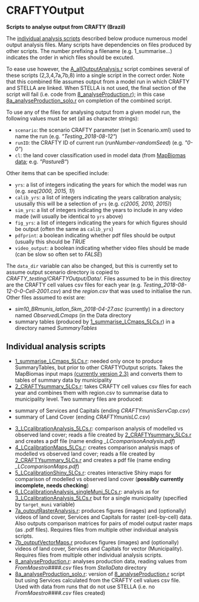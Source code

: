 # CRAFTYOutput
**Scripts to analyse output from CRAFTY (Brazil)**

The [individual analysis scripts](#individual-analysis-scripts) described below produce numerous model output analysis files. Many scripts have dependencies on files produced by other scripts. The number prefixing a filename (e.g. 1_summarise...) indicates the order in which files should be excuted.

To ease use however, the [A_allOutputAnalysis.r](A_allOutputAnalysis.r) script combines several of these scripts (2,3,4,7a,7b,8) into a single script in the correct order. Note that this combined file assumes output from a model run in which CRAFTY and STELLA are linked. When STELLA is not used, the final section of the script will fail (i.e. code from [8_analyseProduction.r](8_analyseProduction.r)); in this case [8a_analyseProduction_solo.r](8a_analyseProduction_solo.r) on completion of the combined script. 

To use any of the files for analysing output from a given model run, the following values must be set (all as character strings):

- `scenario`: the scenario CRAFTY parameter (set in Scenario.xml) used to name the run (e.g. *"Testing_2018-08-12"*)
- `runID`: the CRAFTY ID of current run (*runNumber*-*randomSeed*) (e.g. *"0-0"*)
- `cl`: the land cover classification used in model data (from [MapBiomas data](http://mapbiomas.org); e.g.  *"PastureB"*)

Other items that can be specified include:

- `yrs`: a list of integers indicating the years for which the model was run (e.g. *seq(2000, 2015, 1)*)
- `calib_yrs`: a list of integers indicating the years calibration analysis; ususally this will be a selection of `yrs` (e.g. *c(2005, 2010, 2015)*)
- `sim_yrs`: a list of integers indicating the years to include in any video made (will usually be identical to `yrs` above)
- `fig_yrs`: a list of integers indicating the years for which figures should be output (often the same as `calib_yrs`) 
- `pdfprint`: a boolean indicating whether pdf files should be output (usually this should be *TRUE*
- `video_output`: a boolean indicating whether video files should be made (can be slow so often set to *FALSE*) 

The `data_dir` variable can also be changed, but this is currently set to assume output scenario directory is copied to *CRAFTY_testing/CRAFTYOutput/Data/*. Files assumed to be in this directoy are the CRAFTY cell values csv files for each year (e.g. *Testing_2018-08-12-0-0-Cell-2001.csv*) and the *region.csv* that was used to initialise the run. Other files assumed to exist are:

- *sim10_BRmunis_latlon_5km_2018-04-27.asc* (currently) in a directory named *ObservedLCmaps* (in the Data directory
- summary tables (produced by [1_summarise_LCmaps_5LCs.r](1_summarise_LCmaps_5LCs.r)) in a directory named *SummaryTables*

## Individual analysis scripts

- [1_summarise_LCmaps_5LCs.r](1_summarise_LCmaps_5LCs.r): needed only once to produce SummaryTables, but prior to other CRAFTYOutput scripts. Takes the MapBiomas input maps [(currently version 2.3)](http://mapbiomas.org/pages/database/mapbiomas_collection) and converts them to tables of summary data by municipality
- [2_CRAFTYsummary_5LCs.r](2_CRAFTYsummary_5LCs.r): takes CRAFTY cell values csv files for each year and combines them with region.csv to summarise data to municipality level. Two summary files are produced:

+ summary of Services and Capitals (ending *CRAFTYmunisServCap.csv*)
+ summary of Land Cover (ending *CRAFTYmunisLC.csv*)

- [3_LCcalibrationAnalysis_5LCs.r](3_LCcalibrationAnalysis_5LCs.r): comparison analysis of modelled vs observed land cover; reads a file created by [2_CRAFTYsummary_5LCs.r](2_CRAFTYsummary_5LCs.r) and creates a pdf file (name ending  *_LCcomparisonAnalysis.pdf*)
- [4_LCcalibrationMaps_5LCs.r](4_LCcalibrationMaps_5LCs.r): creates comparison analysis maps of modelled vs observed land cover; reads a file created by [2_CRAFTYsummary_5LCs.r](2_CRAFTYsummary_5LCs.r) and creates a pdf file (name ending  *_LCcomparisonMaps.pdf*)
- [5_LCcalibrationShiny_5LCs.r](5_LCcalibrationShiny_5LCs.r): creates interactive Shiny maps for comparison of modelled vs observed land cover (**possibly currently incomplete, needs checking**)
- [6_LCcalibrationAnalysis_singleMuni_5LCs.r](6_LCcalibrationAnalysis_singleMuni_5LCs.r): analysis as for [3_LCcalibrationAnalysis_5LCs.r](3_LCcalibrationAnalysis_5LCs.r) but for a single municipality (specified by `target_muni` variable)
- [7a_outputRasterAnalysis.r](7a_outputRasterAnalysis.r): produces figures (images) and (optionally) videos of land cover, Services and Capitals for raster (cell-by-cell) data. Also outputs comparison matrices for pairs of model output raster maps (as .pdf files). Requires files from multiple other individual analysis scripts. 
- [7b_outputVectorMaps.r](7b_outputVectorMaps.r) produces figures (images) and (optionally) videos of land cover, Services and Capitals for vector (Municipality). Requires files from multiple other individual analysis scripts.
- [8_analyseProduction.r](8_analyseProduction.r): analyses production data, reading values from *FromMaestro####.csv* files from *StellaData* directory
- [8a_analyseProduction_solo.r](8a_analyseProduction_solo.r): version of [8_analyseProduction.r](8_analyseProduction.r) script but using Services calculated from the CRAFTY cell values csv file. Used with data from runs that do not use STELLA (i.e. no *FromMaestro####.csv* files created) 
